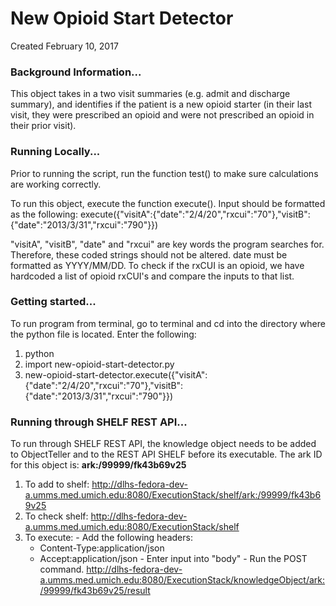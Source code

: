 # New Opioid Start Detector
Created February 10, 2017

### Background Information...
This object takes in a two visit summaries (e.g. admit and discharge summary), and identifies if the patient is a new opioid starter (in their last visit, they were prescribed an opioid and were not prescribed an opioid in their prior visit).



### Running Locally...
Prior to running the script, run the function test() to make sure calculations are working correctly.

To run this object, execute the function execute(). Input should be formatted as the following:
  execute({"visitA":{"date":"2/4/20","rxcui":"70"},"visitB":{"date":"2013/3/31","rxcui":"790"}})

"visitA", "visitB", "date" and "rxcui" are key words the program searches for. Therefore, these coded strings should not be altered. date must be formatted as YYYY/MM/DD. To check if the rxCUI is an opioid, we have hardcoded a list of opioid rxCUI's and compare the inputs to that list.


### Getting started...
  To run program from terminal, go to terminal and cd into the directory where the python file is located. Enter the following:
  1. python
  2. import new-opioid-start-detector.py
  3. new-opioid-start-detector.execute({"visitA":{"date":"2/4/20","rxcui":"70"},"visitB":{"date":"2013/3/31","rxcui":"790"}})

### Running through SHELF REST API...
  To run through SHELF REST API, the knowledge object needs to be added to ObjectTeller and to the REST API SHELF before its executable.
  The ark ID for this object is: **ark:/99999/fk43b69v25**

  1. To add to shelf: http://dlhs-fedora-dev-a.umms.med.umich.edu:8080/ExecutionStack/shelf/ark:/99999/fk43b69v25
  2. To check shelf: http://dlhs-fedora-dev-a.umms.med.umich.edu:8080/ExecutionStack/shelf
  3. To execute:
    - Add the following headers:
      - Content-Type:application/json
      - Accept:application/json
    - Enter input into "body"
    - Run the POST command. http://dlhs-fedora-dev-a.umms.med.umich.edu:8080/ExecutionStack/knowledgeObject/ark:/99999/fk43b69v25/result
